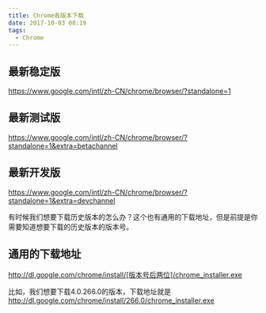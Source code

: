 ```yaml
---
title: Chrome各版本下载
date: 2017-10-03 08:19
tags:
  - Chrome
---
```


## 最新稳定版

https://www.google.com/intl/zh-CN/chrome/browser/?standalone=1


## 最新测试版

https://www.google.com/intl/zh-CN/chrome/browser/?standalone=1&extra=betachannel

## 最新开发版

https://www.google.com/intl/zh-CN/chrome/browser/?standalone=1&extra=devchannel

有时候我们想要下载历史版本的怎么办？这个也有通用的下载地址，但是前提是你需要知道想要下载的历史版本的版本号。

## 通用的下载地址
http://dl.google.com/chrome/install/[版本号后两位]/chrome_installer.exe

比如，我们想要下载4.0.266.0的版本，下载地址就是
http://dl.google.com/chrome/install/266.0/chrome_installer.exe
